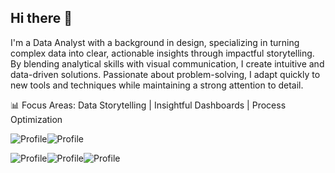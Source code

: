 ## Hi there 👋

I'm a Data Analyst with a background in design, specializing in turning complex data into clear, actionable insights through impactful storytelling. By blending analytical skills with visual communication, I create intuitive and data-driven solutions. Passionate about problem-solving, I adapt quickly to new tools and techniques while maintaining a strong attention to detail.

📊 Focus Areas: Data Storytelling | Insightful Dashboards | Process Optimization

![Profile](https://img.shields.io/badge/Coding-Python-green?style=for-the-badge)![Profile](https://img.shields.io/badge/MySQL-blue?style=for-the-badge)

![Profile](https://img.shields.io/badge/Design-Photoshop-lightblue?style=for-the-badge)![Profile](https://img.shields.io/badge/Affinity-purple?style=for-the-badge)![Profile](https://img.shields.io/badge/Figma-orange?style=for-the-badge)

<!--
**glenvj-j/glenvj-j** is a ✨ _special_ ✨ repository because its `README.md` (this file) appears on your GitHub profile.

Here are some ideas to get you started:

- 🔭 I’m currently working on ...
- 🌱 I’m currently learning ...
- 👯 I’m looking to collaborate on ...
- 🤔 I’m looking for help with ...
- 💬 Ask me about ...
- 📫 How to reach me: ...
- 😄 Pronouns: ...
- ⚡ Fun fact: ...
-->

